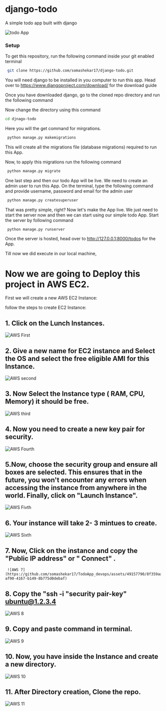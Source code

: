 # django-todo
A simple todo app built with django

![todo App](https://raw.githubusercontent.com/shreys7/django-todo/develop/staticfiles/todoApp.png)
### Setup
To get this repository, run the following command inside your git enabled terminal
```bash
 git clone https://github.com/somashekar17/django-todo.git
```
You will need django to be installed in you computer to run this app. Head over to https://www.djangoproject.com/download/ for the download guide

Once you have downloaded django, go to the cloned repo directory and run the following command

Now change the directory using this command

```bash
cd djnago-todo
````

Here you will the get command for mirgrations.

```bash
 python manage.py makemigrations
```

This will create all the migrations file (database migrations) required to run this App.

Now, to apply this migrations run the following command
```bash
 python manage.py migrate
```

One last step and then our todo App will be live. We need to create an admin user to run this App. On the terminal, type the following command and provide username, password and email for the admin user
```bash
 python manage.py createsuperuser
```

That was pretty simple, right? Now let's make the App live. We just need to start the server now and then we can start using our simple todo App. Start the server by following command

```bash
 python manage.py runserver
```

Once the server is hosted, head over to http://127.0.0.1:8000/todos for the App.

Till now we did execute in our local machine,

# Now we are going to Deploy this project in AWS EC2.

First we will create a new AWS EC2 Instance:

follow the steps to create EC2 Instance:

## 1.  Click on the Lunch Instances.


![AWS First ](https://github.com/somashekar17/TodoApp_devops/assets/49157790/3ded636d-03a7-44d2-9643-2196d1fd0362)


## 2. Give a new name for EC2 instance and Select the OS and select the free eligible AMI for this Instance.


   ![AWS second](https://github.com/somashekar17/TodoApp_devops/assets/49157790/b3bdb6d9-aae3-4ae0-abfd-8cf2863b0f63)


## 3. Now Select the Instance type ( RAM, CPU, Memory) it should be free.


![AWS third](https://github.com/somashekar17/TodoApp_devops/assets/49157790/5748498b-79b7-4989-97d2-5a0fee714908)


## 4. Now you need to create a new key pair for security.

   
![AWS Fourth](https://github.com/somashekar17/TodoApp_devops/assets/49157790/f2848435-6301-4c16-9c82-f31a4f44d70d)


## 5.Now, choose the security group and ensure all boxes are selected. This ensures that in the future, you won't encounter any errors when accessing the instance from anywhere in the world. Finally, click on "Launch Instance".


![AWS Fivth](https://github.com/somashekar17/TodoApp_devops/assets/49157790/6330253b-1521-41c7-9d9d-364423ee2af4)


## 6. Your instance will take 2- 3 mintues to create.

  ![AWS Sixth](https://github.com/somashekar17/TodoApp_devops/assets/49157790/59e86912-f8a9-4ad6-9e5b-37f64ef58413)


## 7. Now, Click on the instance and copy the "Public IP address"  or " Connect" .


     ![AWS 7](https://github.com/somashekar17/TodoApp_devops/assets/49157790/8f359aad-af90-4167-b149-8b775d0debaf)


## 8. Copy the "ssh -i "security pair-key" ubuntu@1.2.3.4

   
![AWS 8](https://github.com/somashekar17/TodoApp_devops/assets/49157790/98831a6f-721f-4210-8bca-5378350daedc)



## 9. Copy and paste command in terminal.


   ![AWS 9](https://github.com/somashekar17/TodoApp_devops/assets/49157790/2e1cf74b-f74c-4ef0-9467-0d157a3b1109)


## 10. Now, you have inside the Instance and create a new directory.


![AWS 10](https://github.com/somashekar17/TodoApp_devops/assets/49157790/86894156-7ae3-462f-9c5f-857495814a8b)


## 11. After Directory creation, Clone the repo.


![AWS 11](https://github.com/somashekar17/TodoApp_devops/assets/49157790/f77206ed-bc84-47c2-8a07-8450ebe870dd)

    
